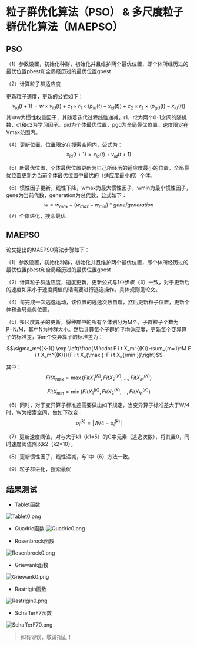 # 粒子群优化算法（PSO） & 多尺度粒子群优化算法（MAEPSO）
## PSO
（1）参数设置，初始化种群，初始化并且维护两个最优位置，即个体所经历过的最优位置pbest和全局经历过的最优位置gbest

（2）计算粒子群适应度

更新粒子速度，更新的公式如下：
$$v_{i d}(t+1)=w \times v_{i d}(t)+c_1 \times r_1 \times\left(p_{i d}(t)-x_{i d}(t)\right)+c_2 \times r_2 \times\left(p_{g d}(t)-x_{i d}(t)\right)$$
其中w为惯性权重因子，其随着迭代过程线性递减，r1，r2为两个0-1之间的随机数，c1和c2为学习因子。pid为个体最优位置，pgd为全局最优位置。速度限定在Vmax范围内。

（4）更新位置，位置限定在搜索空间内，公式为：
$$x_{i d}(t+1)=x_{i d}(t)+v_{i d}(t+1)$$

（5）新最优位置，个体最优位置更新为自己所经历的适应度最小的位置，全局最优位置更新为当前个体最优位置中最优的（适应度最小的）个体。

（6）惯性因子更新，线性下降，wmax为最大惯性因子，wmin为最小惯性因子，gene为当前代数，generation为总代数，公式如下：
$$w=w_{max}-(w_{max}-w_{min})*gene/generation$$
（7）个体进化，搜索最优
## MAEPSO
论文提出的MAEPSO算法步骤如下：

（1）参数设置，初始化种群，初始化并且维护两个最优位置，即个体所经历过的最优位置pbest和全局经历过的最优位置gbest

（2）计算粒子群适应度，速度更新，更新公式与1中步骤（3）一致，对于更新后的速度如果小于速度阈值的话需要进行逃逸操作。具体规则见论文。

（4）每完成一次逃逸运动，该位置的逃逸次数自增，然后更新粒子位置，更新个体和全局最优位置。

（5）多尺度算子的更新，将种群中的所有个体划分为M个，子群粒子个数为P=N/M，其中N为种群大小。然后计算每个子群的平均适应度，更新每个变异算子的标准差，第m个变异算子的标准差为：

$$\sigma_m^{(K-1)} \exp \left(\frac{M \cdot F i t X_m^{(K)}-\sum_{m=1}^M F i t X_m^{(K)}}{F i t X_{\max }-F i t X_{\min }}\right)$$

其中：
$${ Fit } X_{\max }=\max \left(F i t X_1^{(K)}, F i t X_2^{(K)}, \ldots, F i t X_M^{(K)}\right)$$

$$F i t X_{\min }=\min \left(F i t X_1^{(K)}, F i t X_2^{(K)}, \ldots, F i t X_M^{(K)}\right)$$

（6）同时，对于变异算子标准差需要做出如下规定，当变异算子标准差大于W/4时，W为搜索空间，做如下改变：
$$\sigma_i^{(k)}=\left|W / 4-\sigma_i^{(k)}\right| $$

（7）更新速度阈值，对与大于k1（k1=5）的G中元素（逃逸次数），将其置0，同时速度阈值除以k2（k2=10）。

（8）更新惯性因子，线性递减，与1中（6）方法一致。

（9）粒子群进化，搜索最优
## 结果测试
- Tablet函数

![Tablet0.png](../imgs/Tablet0.png)

- Quadric函数
![Quadric0.png](../imgs/Quadric0.png)

- Rosenbrock函数

![Rosenbrock0.png](../imgs/Rosenbrock0.png)

- Griewank函数

![Griewank0.png](../imgs/Griewank0.png)

- Rastrigin函数

![Rastrigin0.png](../imgs/Rastrigin0.png)

- SchafferF7函数 

![SchafferF70.png](../imgs/SchafferF70.png)

> 如有谬误，敬请指正！